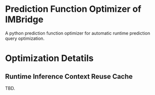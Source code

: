 # Prediction Function Optimizer of IMBridge
A python prediction function optimizer for automatic runtime prediction query optimization.

# Optimization Detatils
## Runtime Inference Context Reuse Cache
TBD.

